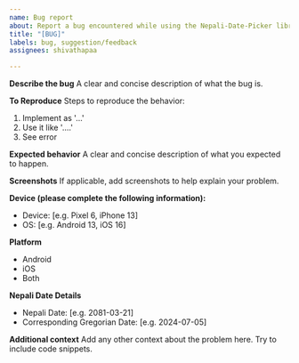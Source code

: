 ```yaml
---
name: Bug report
about: Report a bug encountered while using the Nepali-Date-Picker library
title: "[BUG]"
labels: bug, suggestion/feedback
assignees: shivathapaa

---
```


**Describe the bug**
A clear and concise description of what the bug is.

**To Reproduce**
Steps to reproduce the behavior:
1. Implement as '...'
2. Use it like '....'
3. See error

**Expected behavior**
A clear and concise description of what you expected to happen.

**Screenshots**
If applicable, add screenshots to help explain your problem.

**Device (please complete the following information):**
 - Device: [e.g. Pixel 6, iPhone 13]
 - OS: [e.g. Android 13, iOS 16]

**Platform**
 - Android 
 - iOS
 - Both

**Nepali Date Details**
 - Nepali Date: [e.g. 2081-03-21]
 - Corresponding Gregorian Date: [e.g. 2024-07-05] 

**Additional context**
Add any other context about the problem here. Try to include code snippets.
